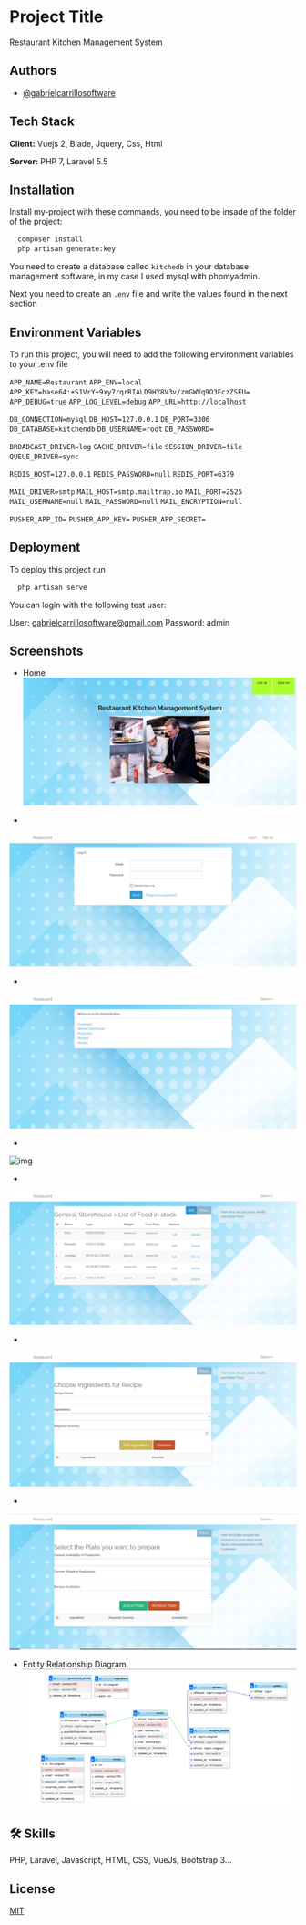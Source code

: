 
# Project Title

Restaurant Kitchen Management System

## Authors

- [@gabrielcarrillosoftware](https://github.com/gabrielcarrillosoftware)


## Tech Stack

**Client:**  Vuejs 2, Blade, Jquery, Css, Html

**Server:** PHP 7, Laravel 5.5


## Installation

Install my-project with these commands, you need to be insade of the folder of the project:
```bash
  composer install 
  php artisan generate:key
```
You need to create a database called `kitchedb` in your database management software, in my case I used mysql with phpmyadmin.

Next you need to create an `.env` file and write the values ​​found in the next section    
## Environment Variables

To run this project, you will need to add the following environment variables to your .env file

`APP_NAME=Restaurant`
`APP_ENV=local`
`APP_KEY=base64:+S1VrY+9xy7rqrRIALD9HY8V3v/zmGWVq9O3FczZSEU=`
`APP_DEBUG=true`
`APP_LOG_LEVEL=debug`
`APP_URL=http://localhost`

`DB_CONNECTION=mysql`
`DB_HOST=127.0.0.1`
`DB_PORT=3306`
`DB_DATABASE=kitchendb`
`DB_USERNAME=root`
`DB_PASSWORD=`

`BROADCAST_DRIVER=log`
`CACHE_DRIVER=file`
`SESSION_DRIVER=file`
`QUEUE_DRIVER=sync`

`REDIS_HOST=127.0.0.1`
`REDIS_PASSWORD=null`
`REDIS_PORT=6379`

`MAIL_DRIVER=smtp`
`MAIL_HOST=smtp.mailtrap.io`
`MAIL_PORT=2525`
`MAIL_USERNAME=null`
`MAIL_PASSWORD=null`
`MAIL_ENCRYPTION=null`

`PUSHER_APP_ID=`
`PUSHER_APP_KEY=`
`PUSHER_APP_SECRET=`



## Deployment

To deploy this project run

```bash
  php artisan serve
```

You can login with the following test user:

User: gabrielcarrillosoftware@gmail.com
Password: admin
## Screenshots

- Home 
![img](1.png)

-
![img](2.png)

-
![img](3.png)

-
![img](4.png)

-
![img](5.png)

-
![img](6.png)

-
![img](7.png)

- Entity Relationship Diagram
![img](entity-relationship-diagram.png)


## 🛠 Skills
PHP, Laravel, Javascript, HTML, CSS, VueJs, Bootstrap 3...


## License

[MIT](https://choosealicense.com/licenses/mit/)

